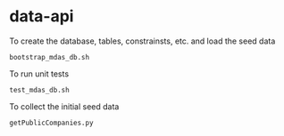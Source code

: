 # data-api

To create the database, tables, constrainsts, etc. and load the seed data

```
bootstrap_mdas_db.sh
```

To run unit tests

```
test_mdas_db.sh
```

To collect the initial seed data

```
getPublicCompanies.py
```

